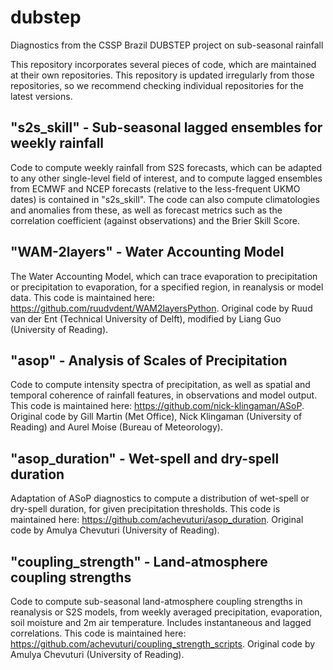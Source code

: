 # dubstep
Diagnostics from the CSSP Brazil DUBSTEP project on sub-seasonal rainfall

This repository incorporates several pieces of code, which are maintained at their own repositories.  This repository is updated irregularly from those repositories, so we recommend checking individual repositories for the latest versions.

## "s2s_skill" - Sub-seasonal lagged ensembles for weekly rainfall
Code to compute weekly rainfall from S2S forecasts, which can be adapted to any other single-level field of interest, and to compute lagged ensembles from ECMWF and NCEP forecasts (relative to the less-frequent UKMO dates) is contained in "s2s_skill".  The code can also compute climatologies and anomalies from these, as well as forecast metrics such as the correlation coefficient (against observations) and the Brier Skill Score.

## "WAM-2layers" - Water Accounting Model
The Water Accounting Model, which can trace evaporation to precipitation or precipitation to evaporation, for a specified region, in reanalysis or model data.  This code is maintained here: https://github.com/ruudvdent/WAM2layersPython.  Original code by Ruud van der Ent (Technical University of Delft), modified by Liang Guo (University of Reading).

## "asop" - Analysis of Scales of Precipitation
Code to compute intensity spectra of precipitation, as well as spatial and temporal coherence of rainfall features, in observations and model output.  This code is maintained here: https://github.com/nick-klingaman/ASoP.  Original code by Gill Martin (Met Office), Nick Klingaman (University of Reading) and Aurel Moise (Bureau of Meteorology).

## "asop_duration" - Wet-spell and dry-spell duration
Adaptation of ASoP diagnostics to compute a distribution of wet-spell or dry-spell duration, for given precipitation thresholds.  This code is maintained here: https://github.com/achevuturi/asop_duration.  Original code by Amulya Chevuturi (University of Reading).

## "coupling_strength" - Land-atmosphere coupling strengths
Code to compute sub-seasonal land-atmosphere coupling strengths in reanalysis or S2S models, from weekly averaged precipitation, evaporation, soil moisture and 2m air temperature.  Includes instantaneous and lagged correlations.  This code is maintained here: https://github.com/achevuturi/coupling_strength_scripts.  Original code by Amulya Chevuturi (University of Reading).
